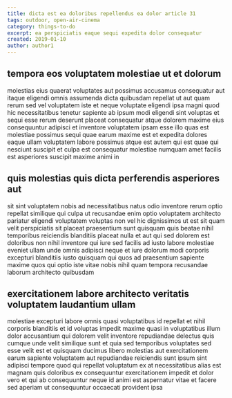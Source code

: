 ```yaml
---
title: dicta est ea doloribus repellendus ea dolor article 31
tags: outdoor, open-air-cinema
category: things-to-do
excerpt: ea perspiciatis eaque sequi expedita dolor consequatur
created: 2019-01-10
author: author1
---
```


## tempora eos voluptatem molestiae ut et dolorum

molestias eius quaerat voluptates aut possimus accusamus consequatur aut itaque eligendi omnis assumenda dicta quibusdam repellat ut aut quam rerum sed vel voluptatem iste et neque voluptate eligendi ipsa magni quod hic necessitatibus tenetur sapiente ab ipsum modi eligendi sint voluptas et sequi esse rerum deserunt placeat consequatur atque dolorem maxime eius consequuntur adipisci et inventore voluptatem ipsam esse illo quas est molestiae possimus sequi quae earum maxime est et expedita dolores eaque ullam voluptatem labore possimus atque est autem qui est quae qui nesciunt suscipit et culpa est consequatur molestiae numquam amet facilis est asperiores suscipit maxime animi in

## quis molestias quis dicta perferendis asperiores aut

sit sint voluptatem nobis ad necessitatibus natus odio inventore rerum optio repellat similique qui culpa ut recusandae enim optio voluptatem architecto pariatur eligendi voluptatem voluptas non vel hic dignissimos ut est sit quam velit perspiciatis sit placeat praesentium sunt quisquam quis beatae nihil temporibus reiciendis blanditiis placeat nulla et aut qui sed dolorem est doloribus non nihil inventore qui iure sed facilis ad iusto labore molestiae eveniet ullam unde omnis adipisci neque et iure dolorum modi corporis excepturi blanditiis iusto quisquam qui quos ad praesentium sapiente maxime quos qui optio iste vitae nobis nihil quam tempora recusandae laborum architecto quibusdam

## exercitationem labore architecto veritatis voluptatem laudantium ullam

molestiae excepturi labore omnis quasi voluptatibus id repellat et nihil corporis blanditiis et id voluptas impedit maxime quasi in voluptatibus illum dolor accusantium qui dolorem velit inventore repudiandae delectus quis cumque unde velit similique sunt et quia sed temporibus voluptates sed esse velit est et quisquam ducimus libero molestias aut exercitationem earum sapiente voluptatem aut repudiandae reiciendis sunt ipsum sint adipisci tempore quod qui repellat voluptatum ex at necessitatibus alias est magnam quis doloribus ex consequuntur exercitationem impedit et dolor vero et qui ab consequuntur neque id animi est aspernatur vitae et facere sed aperiam ut consequuntur occaecati provident ipsa
